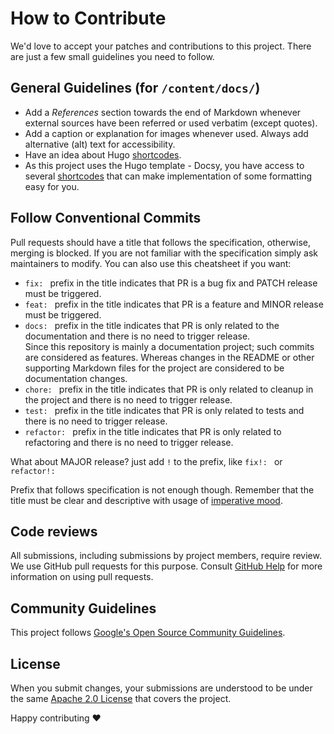 # How to Contribute

We'd love to accept your patches and contributions to this project. There are
just a few small guidelines you need to follow.

## General Guidelines (for ```/content/docs/```)

- Add a _References_ section towards the end of Markdown whenever external sources have been referred or used verbatim (except quotes).
- Add a caption or explanation for images whenever used. Always add alternative (alt) text for accessibility.
- Have an idea about Hugo [shortcodes](https://gohugo.io/content-management/shortcodes/#use-hugos-built-in-shortcodes).
- As this project uses the Hugo template - Docsy, you have access to several [shortcodes](https://www.docsy.dev/docs/adding-content/shortcodes/) that can make implementation of some formatting easy for you.

## Follow Conventional Commits

Pull requests should have a title that follows the specification, otherwise, merging is blocked. If you are not familiar with the specification simply ask maintainers to modify. You can also use this cheatsheet if you want:

- `fix: ` prefix in the title indicates that PR is a bug fix and PATCH release must be triggered.
- `feat: ` prefix in the title indicates that PR is a feature and MINOR release must be triggered.
- `docs: ` prefix in the title indicates that PR is only related to the documentation and there is no need to trigger release.     
Since this repository is mainly a documentation project; such commits are considered as features. Whereas changes in the README or other supporting Markdown files for the project are considered to be documentation changes.
- `chore: ` prefix in the title indicates that PR is only related to cleanup in the project and there is no need to trigger release.
- `test: ` prefix in the title indicates that PR is only related to tests and there is no need to trigger release.
- `refactor: ` prefix in the title indicates that PR is only related to refactoring and there is no need to trigger release.

What about MAJOR release? just add `!` to the prefix, like `fix!: ` or `refactor!: `

Prefix that follows specification is not enough though. Remember that the title must be clear and descriptive with usage of [imperative mood](https://chris.beams.io/posts/git-commit/#imperative).

## Code reviews

All submissions, including submissions by project members, require review. We
use GitHub pull requests for this purpose. Consult
[GitHub Help](https://help.github.com/articles/about-pull-requests/) for more
information on using pull requests.

## Community Guidelines

This project follows
[Google's Open Source Community Guidelines](https://opensource.google.com/conduct/).

## License
When you submit changes, your submissions are understood to be under the same [Apache 2.0 License](https://github.com/asyncapi/asyncapi/blob/master/LICENSE) that covers the project.

Happy contributing :heart:

